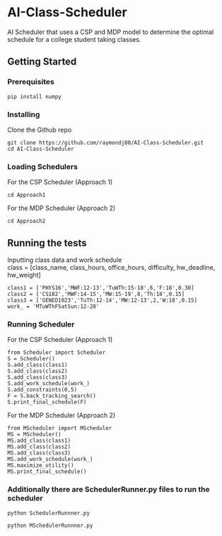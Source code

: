 # AI-Class-Scheduler

AI Scheduler that uses a CSP and MDP model to determine the optimal schedule for a college student taking classes.

## Getting Started

### Prerequisites

```
pip install numpy
```

### Installing

Clone the Github repo

```
git clone https://github.com/raymondj80/AI-Class-Scheduler.git
cd AI-Class-Scheduler
```

### Loading Schedulers

For the CSP Scheduler (Approach 1)

```
cd Approach1
```

For the MDP Scheduler (Approach 2)

```
cd Approach2
```

## Running the tests

Inputting class data and work schedule \
class = [class_name, class_hours, office_hours, difficulty, hw_deadline, hw_weight]

```
class1 = ['PHYS16','MWF:12-13','TuWTh:15-18',6,'F:18',0.30]
class2 = ['CS182','MWF:14-15','MW:15-19',8,'Th:18',0.15]
class3 = ['GENED1023','TuTh:12-14','MW:12-13',2,'W:18',0.15]
work_ = 'MTuWThFSatSun:12-20'
```

### Running Scheduler 
For the CSP Scheduler (Approach 1)
```
from Scheduler import Scheduler
S = Scheduler()
S.add_class(class1)
S.add_class(class2)
S.add_class(class3)
S.add_work_schedule(work_)
S.add_constraints(0,5)
F = S.back_tracking_search()
S.print_final_schedule(F)
```

For the MDP Scheduler (Approach 2)
```
from MScheduler import MScheduler
MS = MScheduler()
MS.add_class(class1)
MS.add_class(class2)
MS.add_class(class3)
MS.add_work_schedule(work_)
MS.maximize_utility()
MS.print_final_schedule()
```

### Additionally there are SchedulerRunner.py files to run the scheduler
```
python SchedulerRunnner.py
```

```
python MSchedulerRunnner.py
```

      
